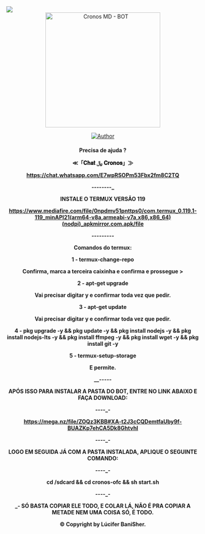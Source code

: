 <img src="https://readme-typing-svg.herokuapp.com/?font=mono&size=30&duration=4000&color=FF0000&center=falso&vCenter=falso&lines=Cronos-𝐁𝐎𝐓+𝐕1.0;MAIS+USADO+DO+BR;100%+CONFIÁVEL;✰✰✰121-THERI0N-DOMINA✰✰✰">

<div align="center">
<img src="https://telegra.ph/file/88833525fcc49f9fd4b1c.jpg" alt="Cronos MD - BOT" width="300" />

</div>
<p align="center">
  <a href="https://github.com/ocarlosplug7/cronos-ofc.git"><img title="Author" src="https://img.shields.io/badge/Author-Carlos-red.svg?style=for-the-badge&logo=github" /></a>
  <h4 align="center">

Precisa de ajuda ? 

≪「𝐂𝐡𝐚𝐭 ﷼ 𝐂𝐫𝐨𝐧𝐨𝐬」≫

https://chat.whatsapp.com/E7wpRSOPm53Fbx2fm8C2TQ

_-_-_-_-_-_-_-_-_

INSTALE O TERMUX VERSÃO 119

https://www.mediafire.com/file/0npdmv51pnttps0/com.termux_0.119.1-119_minAPI21(arm64-v8a,armeabi-v7a,x86,x86_64)(nodpi)_apkmirror.com.apk/file

_-_-_-_-_-_-_-_-_-_

Comandos  do termux:

1 - termux-change-repo 

Confirma, marca a terceira caixinha e confirma e prossegue > 

2 - apt-get upgrade

Vai precisar digitar y e confirmar toda vez que pedir.

3 - apt-get update

Vai precisar digitar y e confirmar toda vez que pedir.

4 - pkg upgrade -y && pkg update -y && pkg install nodejs -y && pkg install nodejs-lts -y && pkg install ffmpeg -y && pkg install wget -y && pkg install git -y

5 - termux-setup-storage

E permite.

__-_-_-_-_-

APÓS ISSO PARA INSTALAR A PASTA DO BOT, ENTRE NO LINK ABAIXO E FAÇA DOWNLOAD:

___-_-_-_-_-

https://mega.nz/file/ZOQz3KBB#XA-t2J3cCQDemtfaUby9f-BUAZKp7ehCA5Dk8GhtvhI

___-_-_-_-_-

LOGO EM SEGUIDA JÁ COM A PASTA INSTALADA, APLIQUE O SEGUINTE COMANDO:

___-_-_-_-_-

cd /sdcard && cd cronos-ofc && sh start.sh

___-_-_-_-_-

_- SÓ BASTA COPIAR ELE TODO, E COLAR LÁ, NÃO É PRA COPIAR A METADE NEM UMA COISA SÓ, É TODO.

© Copyright by Lúcifer BaniSher.

